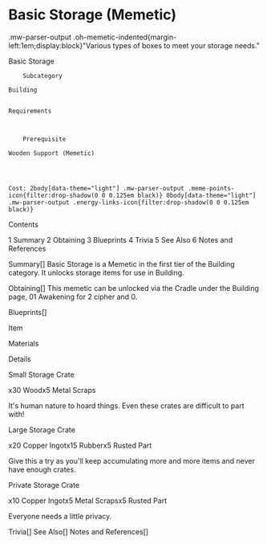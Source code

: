 # Basic Storage (Memetic)

.mw-parser-output .oh-memetic-indented{margin-left:1em;display:block}"Various types of boxes to meet your storage needs."

Basic Storage


	
		
		
	
	



	
		Subcategory
	
	Building


	Requirements


	
		Prerequisite
	
	Wooden Support (Memetic)



	
	Cost: 2body[data-theme="light"] .mw-parser-output .meme-points-icon{filter:drop-shadow(0 0 0.125em black)} 0body[data-theme="light"] .mw-parser-output .energy-links-icon{filter:drop-shadow(0 0 0.125em black)}





Contents

1 Summary
2 Obtaining
3 Blueprints
4 Trivia
5 See Also
6 Notes and References



Summary[]
Basic Storage is a Memetic in the first tier of the Building category. It unlocks storage items for use in Building.

Obtaining[]
This memetic can be unlocked via the Cradle under the Building page, 01 Awakening for 2 cipher and  0.

Blueprints[]


Item

Materials

Details


Small Storage Crate

x30 Woodx5 Metal Scraps

It's human nature to hoard things. Even these crates are difficult to part with!


Large Storage Crate

x20 Copper Ingotx15 Rubberx5 Rusted Part

Give this a try as you'll keep accumulating more and more items and never have enough crates.


Private Storage Crate

x10 Copper Ingotx5 Metal Scrapsx5 Rusted Part

Everyone needs a little privacy.


Trivia[]
See Also[]
Notes and References[]
